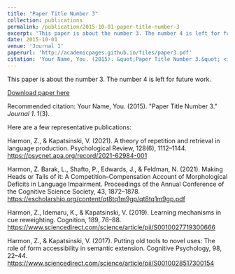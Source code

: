 ```yaml
---
title: "Paper Title Number 3"
collection: publications
permalink: /publication/2015-10-01-paper-title-number-3
excerpt: 'This paper is about the number 3. The number 4 is left for future work.'
date: 2015-10-01
venue: 'Journal 1'
paperurl: 'http://academicpages.github.io/files/paper3.pdf'
citation: 'Your Name, You. (2015). &quot;Paper Title Number 3.&quot; <i>Journal 1</i>. 1(3).'
---
```

This paper is about the number 3. The number 4 is left for future work.

[Download paper here](http://academicpages.github.io/files/paper3.pdf)

Recommended citation: Your Name, You. (2015). "Paper Title Number 3." <i>Journal 1</i>. 1(3).

Here are a few representative publications:

Harmon, Z., & Kapatsinski, V. (2021). A theory of repetition and retrieval in language production. Psychological Review, 128(6), 1112–1144. https://psycnet.apa.org/record/2021-62984-001

Harmon, Z. Barak, L., Shafto, P., Edwards, J., & Feldman, N. (2021). Making Heads or Tails of it: A Competition–Compensation Account of Morphological Deficits in Language Impairment. Proceedings of the Annual Conference of the Cognitive Science Society, 43, 1872–1878. https://escholarship.org/content/qt8tq1m9gp/qt8tq1m9gp.pdf

Harmon, Z., Idemaru, K., & Kapatsinski, V. (2019). Learning mechanisms in cue reweighting. Cognition, 189, 76­­­–88. https://www.sciencedirect.com/science/article/pii/S0010027719300666

Harmon, Z., & Kapatsinski, V. (2017). Putting old tools to novel uses: The role of form accessibility in semantic extension. Cognitive Psychology, 98, 22–44. https://www.sciencedirect.com/science/article/pii/S0010028517300154

